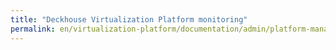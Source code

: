 ```yaml
---
title: "Deckhouse Virtualization Platform monitoring"
permalink: en/virtualization-platform/documentation/admin/platform-management/monitoring/
---
```

